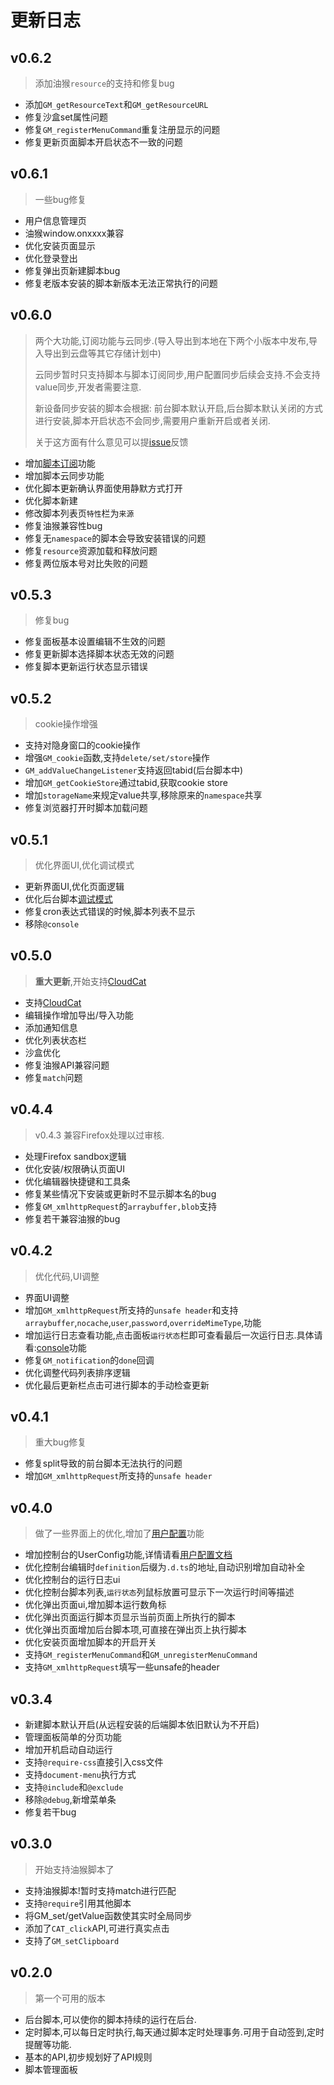 # 更新日志

## v0.6.2
> 添加油猴`resource`的支持和修复bug

* 添加`GM_getResourceText`和`GM_getResourceURL`
* 修复沙盒set属性问题
* 修复`GM_registerMenuCommand`重复注册显示的问题
* 修复更新页面脚本开启状态不一致的问题

## v0.6.1
> 一些bug修复

* 用户信息管理页
* 油猴window.onxxxx兼容
* 优化安装页面显示
* 优化登录登出
* 修复弹出页新建脚本bug
* 修复老版本安装的脚本新版本无法正常执行的问题

## v0.6.0
> 两个大功能,订阅功能与云同步.(导入导出到本地在下两个小版本中发布,导入导出到云盘等其它存储计划中)
> 
> 云同步暂时只支持脚本与脚本订阅同步,用户配置同步后续会支持.不会支持value同步,开发者需要注意.
> 
> 新设备同步安装的脚本会根据: 前台脚本默认开启,后台脚本默认关闭的方式进行安装,脚本开启状态不会同步,需要用户重新开启或者关闭.
>
> 关于这方面有什么意见可以提[issue](https://github.com/scriptscat/scriptcat/issues)反馈

* 增加[脚本订阅](/dev/subscribe.md)功能
* 增加脚本云同步功能
* 优化脚本更新确认界面使用静默方式打开
* 优化脚本新建
* 修改脚本列表页`特性`栏为`来源`
* 修复油猴兼容性bug
* 修复无`namespace`的脚本会导致安装错误的问题
* 修复`resource`资源加载和释放问题
* 修复两位版本号对比失败的问题

## v0.5.3
> 修复bug

* 修复面板基本设置编辑不生效的问题
* 修复更新脚本选择脚本状态无效的问题
* 修复脚本更新运行状态显示错误

## v0.5.2
> cookie操作增强

* 支持对隐身窗口的cookie操作
* 增强`GM_cookie`函数,支持`delete/set/store`操作
* `GM_addValueChangeListener`支持返回tabid(后台脚本中)
* 增加`GM_getCookieStore`通过tabid,获取cookie store
* 增加`storageName`来规定value共享,移除原来的`namespace`共享
* 修复浏览器打开时脚本加载问题

## v0.5.1
> 优化界面UI,优化调试模式

* 更新界面UI,优化页面逻辑
* 优化后台脚本[调试模式](/dev/background.md#脚本调试)
* 修复cron表达式错误的时候,脚本列表不显示
* 移除`@console`

## v0.5.0
> **重大更新**,开始支持[CloudCat](/dev/cloudcat.md)

* 支持[CloudCat](/dev/cloudcat.md)
* 编辑操作增加导出/导入功能
* 添加通知信息
* 优化列表状态栏
* 沙盒优化
* 修复油猴API兼容问题
* 修复`match`问题

## v0.4.4
> v0.4.3 兼容Firefox处理以过审核.

* 处理Firefox sandbox逻辑
* 优化安装/权限确认页面UI
* 优化编辑器快捷键和工具条
* 修复某些情况下安装或更新时不显示脚本名的bug
* 修复`GM_xmlhttpRequest`的`arraybuffer,blob`支持
* 修复若干兼容油猴的bug

## v0.4.2
> 优化代码,UI调整

* 界面UI调整
* 增加`GM_xmlhttpRequest`所支持的`unsafe header`和支持`arraybuffer`,`nocache`,`user`,`password`,`overrideMimeType`,功能
* 增加运行日志查看功能,点击面板`运行状态`栏即可查看最后一次运行日志.具体请看:[console](/dev/meta.md#console)功能
* 修复`GM_notification`的`done`回调
* 优化调整代码列表排序逻辑
* 优化最后更新栏点击可进行脚本的手动检查更新

## v0.4.1
> 重大bug修复

* 修复split导致的前台脚本无法执行的问题
* 增加`GM_xmlhttpRequest`所支持的`unsafe header`

## v0.4.0

> 做了一些界面上的优化,增加了[用户配置](/dev/config.md)功能

* 增加控制台的UserConfig功能,详情请看[用户配置文档](/dev/config.md)
* 优化控制台编辑时`definition`后缀为`.d.ts`的地址,自动识别增加自动补全
* 优化控制台的运行日志ui
* 优化控制台脚本列表,`运行状态`列鼠标放置可显示下一次运行时间等描述
* 优化弹出页面ui,增加脚本运行数角标
* 优化弹出页面运行脚本页显示当前页面上所执行的脚本
* 优化弹出页面增加后台脚本项,可直接在弹出页上执行脚本
* 优化安装页面增加脚本的开启开关
* 支持`GM_registerMenuCommand`和`GM_unregisterMenuCommand`
* 支持`GM_xmlhttpRequest`填写一些unsafe的header

## v0.3.4

* 新建脚本默认开启(从远程安装的后端脚本依旧默认为不开启)
* 管理面板简单的分页功能
* 增加开机启动自动运行
* 支持`@require-css`直接引入css文件
* 支持`document-menu`执行方式
* 支持`@include`和`@exclude`
* 移除`@debug`,新增菜单条
* 修复若干bug

## v0.3.0
> 开始支持油猴脚本了

* 支持油猴脚本!暂时支持match进行匹配
* 支持`@require`引用其他脚本
* 将GM_set/getValue函数使其实时全局同步
* 添加了`CAT_click`API,可进行真实点击
* 支持了`GM_setClipboard`

## v0.2.0
> 第一个可用的版本

* 后台脚本,可以使你的脚本持续的运行在后台.
* 定时脚本,可以每日定时执行,每天通过脚本定时处理事务.可用于自动签到,定时提醒等功能.
* 基本的API,初步规划好了API规则
* 脚本管理面板

